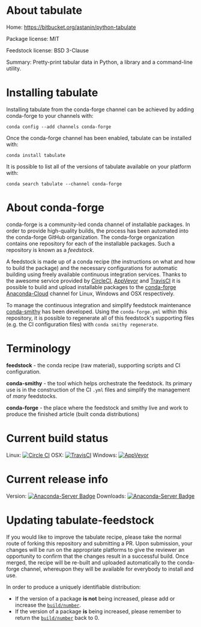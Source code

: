 About tabulate
==============

Home: https://bitbucket.org/astanin/python-tabulate

Package license: MIT

Feedstock license: BSD 3-Clause

Summary: Pretty-print tabular data in Python, a library and a command-line utility.



Installing tabulate
===================

Installing tabulate from the conda-forge channel can be achieved by adding conda-forge to your channels with:

```
conda config --add channels conda-forge
```

Once the conda-forge channel has been enabled, tabulate can be installed with:

```
conda install tabulate
```

It is possible to list all of the versions of tabulate available on your platform with:

```
conda search tabulate --channel conda-forge
```


About conda-forge
=================

conda-forge is a community-led conda channel of installable packages.
In order to provide high-quality builds, the process has been automated into the
conda-forge GitHub organization. The conda-forge organization contains one repository 
for each of the installable packages. Such a repository is known as a *feedstock*.

A feedstock is made up of a conda recipe (the instructions on what and how to build
the package) and the necessary configurations for automatic building using freely
available continuous integration services. Thanks to the awesome service provided by
[CircleCI](https://circleci.com/), [AppVeyor](http://www.appveyor.com/)
and [TravisCI](https://travis-ci.org/) it is possible to build and upload installable
packages to the [conda-forge](https://anaconda.org/conda-forge)
[Anaconda-Cloud](http://docs.anaconda.org/) channel for Linux, Windows and OSX respectively.

To manage the continuous integration and simplify feedstock maintenance
[conda-smithy](http://github.com/conda-forge/conda-smithy) has been developed.
Using the ``conda-forge.yml`` within this repository, it is possible to regenerate all of
this feedstock's supporting files (e.g. the CI configuration files) with ``conda smithy regenerate``.


Terminology
===========

**feedstock** - the conda recipe (raw material), supporting scripts and CI configuration.

**conda-smithy** - the tool which helps orchestrate the feedstock.
                   Its primary use is in the construction of the CI ``.yml`` files
                   and simplify the management of *many* feedstocks.

**conda-forge** - the place where the feedstock and smithy live and work to
                  produce the finished article (built conda distributions)

Current build status
====================

Linux: [![Circle CI](https://circleci.com/gh/conda-forge/tabulate-feedstock.svg?style=svg)](https://circleci.com/gh/conda-forge/tabulate-feedstock)
OSX: [![TravisCI](https://travis-ci.org/conda-forge/tabulate-feedstock.svg?branch=master)](https://travis-ci.org/conda-forge/tabulate-feedstock) 
Windows: [![AppVeyor](https://ci.appveyor.com/api/projects/status/github/conda-forge/tabulate-feedstock?svg=True)](https://ci.appveyor.com/project/conda-forge/tabulate-feedstock/branch/master)

Current release info
====================
Version: [![Anaconda-Server Badge](https://anaconda.org/conda-forge/tabulate/badges/version.svg)](https://anaconda.org/conda-forge/tabulate)
Downloads: [![Anaconda-Server Badge](https://anaconda.org/conda-forge/tabulate/badges/downloads.svg)](https://anaconda.org/conda-forge/tabulate)


Updating tabulate-feedstock
===========================

If you would like to improve the tabulate recipe, please take the normal
route of forking this repository and submitting a PR. Upon submission, your changes will
be run on the appropriate platforms to give the reviewer an opportunity to confirm that the
changes result in a successful build. Once merged, the recipe will be re-built and uploaded
automatically to the conda-forge channel, whereupon they will be available for everybody to
install and use.

In order to produce a uniquely identifiable distribution:
 * If the version of a package **is not** being increased, please add or increase
   the [``build/number``](http://conda.pydata.org/docs/building/meta-yaml.html#build-number-and-string). 
 * If the version of a package **is** being increased, please remember to return
   the [``build/number``](http://conda.pydata.org/docs/building/meta-yaml.html#build-number-and-string)
   back to 0.
